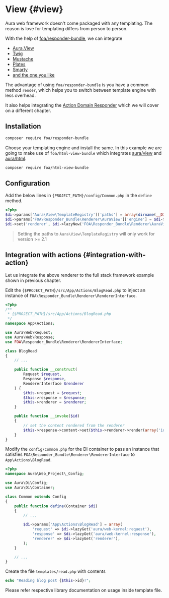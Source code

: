 # View {#view}

Aura web framework doesn't come packaged with any templating. The reason is love for
templating differs from person to person.

With the help of [foa/responder-bundle](https://github.com/friendsofaura/FOA.Responder_Bundle),
we can integrate

* [Aura.View](https://github.com/auraphp/Aura.View)
* [Twig](http://twig.sensiolabs.org)
* [Mustache](https://github.com/bobthecow/mustache.php)
* [Plates](https://github.com/thephpleague/Plates)
* [Smarty](https://github.com/smarty-php/smarty)
* [and the one you like](https://github.com/friendsofaura/FOA.Responder_Bundle#integrating-other-templating-engines)

The advantage of using `foa/responder-bundle` is you have a common method `render`, which helps you to switch between template engine with less overhead.

It also helps integrating the [Action Domain Responder](http://pmjones.github.io/adr/) which we will cover on a different chapter.

## Installation

```bash
composer require foa/responder-bundle
```

Choose your templating engine and install the same. In this example we are going to make use of `foa/html-view-bundle` which integrates [aura/view](https://github.com/auraphp/Aura.View/) and [aura/html](https://github.com/auraphp/Aura.Html/).

```bash
composer require foa/html-view-bundle
```

## Configuration

Add the below lines in `{PROJECT_PATH}/config/Common.php` in the `define` method.

```php
<?php
$di->params['Aura\View\TemplateRegistry']['paths'] = array(dirname(__DIR__) '/templates');
$di->params['FOA\Responder_Bundle\Renderer\AuraView']['engine'] = $di->lazyNew('Aura\View\View');
$di->set('renderer', $di->lazyNew('FOA\Responder_Bundle\Renderer\AuraView'));
```

> Setting the paths to `Aura\View\TemplateRegistry` will only work for version >= 2.1

## Integration with actions {#integration-with-action}

Let us integrate the above renderer to the full stack framework example shown in previous chapter.

Edit the `{$PROJECT_PATH}/src/App/Actions/BlogRead.php` to inject an instance of `FOA\Responder_Bundle\Renderer\RendererInterface`.

```php
<?php
/**
 * {$PROJECT_PATH}/src/App/Actions/BlogRead.php
 */
namespace App\Actions;

use Aura\Web\Request;
use Aura\Web\Response;
use FOA\Responder_Bundle\Renderer\RendererInterface;

class BlogRead
{
    // ...

    public function __construct(
        Request $request,
        Response $response,
        RendererInterface $renderer
    ) {
        $this->request = $request;
        $this->response = $response;
        $this->renderer = $renderer;
    }

    public function __invoke($id)
    {
        // set the content rendered from the renderer
        $this->response->content->set($this->renderer->render(array('id' => $id), 'read'));
    }
}
```

Modify the `config/Common.php` for the DI container to
pass an instance that satisfies `FOA\Responder_Bundle\Renderer\RendererInterface` to `App\Actions\BlogRead`.

```php
<?php
namespace Aura\Web_Project\_Config;

use Aura\Di\Config;
use Aura\Di\Container;

class Common extends Config
{
    public function define(Container $di)
    {
        // ...

        $di->params['App\Actions\BlogRead'] = array(
            'request' => $di->lazyGet('aura/web-kernel:request'),
            'response' => $di->lazyGet('aura/web-kernel:response'),
            'renderer' => $di->lazyGet('renderer'),
        );
    }

    // ...
}
```

Create the file `templates/read.php` with contents

```php
echo "Reading blog post {$this->id}!";
```

Please refer respective library documentation on usage inside template file.
